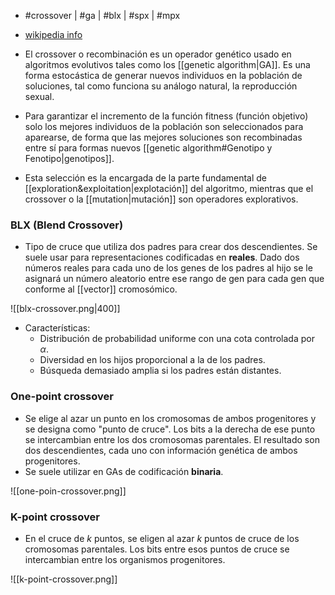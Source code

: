 - #crossover | #ga | #blx | #spx | #mpx
- [wikipedia info](https://en.wikipedia.org/wiki/Crossover_(genetic_algorithm))

- El crossover o recombinación es un operador genético usado en algoritmos evolutivos tales como los [[genetic algorithm|GA]]. Es una forma estocástica de generar nuevos individuos en la población de soluciones, tal como funciona su análogo natural, la reproducción sexual.
- Para garantizar el incremento de la función fitness (función objetivo) solo los mejores individuos de la población son seleccionados para aparearse, de forma que las mejores soluciones son recombinadas entre sí para formas nuevos [[genetic algorithm#Genotipo y Fenotipo|genotipos]].
- Esta selección es la encargada de la parte fundamental de [[exploration&exploitation|explotación]] del algoritmo, mientras que el crossover o la [[mutation|mutación]] son operadores explorativos.

### BLX (Blend Crossover)
- Tipo de cruce que utiliza dos padres para crear dos descendientes. Se suele usar para representaciones codificadas en **reales**. Dado dos números reales para cada uno de los genes de los padres al hijo se le asignará un número aleatorio entre ese rango de gen para cada gen que conforme al [[vector]] cromosómico.

![[blx-crossover.png|400]]

- Características:
	- Distribución de probabilidad uniforme con una cota controlada por $\alpha$.
	- Diversidad en los hijos proporcional a la de los padres.
	- Búsqueda demasiado amplia si los padres están distantes.

### One-point crossover
- Se elige al azar un punto en los cromosomas de ambos progenitores y se designa como "punto de cruce". Los bits a la derecha de ese punto se intercambian entre los dos cromosomas parentales. El resultado son dos descendientes, cada uno con información genética de ambos progenitores.
- Se suele utilizar en GAs de codificación **binaria**.

![[one-poin-crossover.png]]

### K-point crossover
- En el cruce de *k* puntos, se eligen al azar *k* puntos de cruce de los cromosomas parentales. Los bits entre esos puntos de cruce se intercambian entre los organismos progenitores. 

![[k-point-crossover.png]]